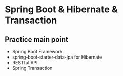 Spring Boot & Hibernate & Transaction
===================

## Practice main point
* Spring Boot Framework
* spring-boot-starter-data-jpa for Hibernate
* RESTful API
* Spring Transaction

